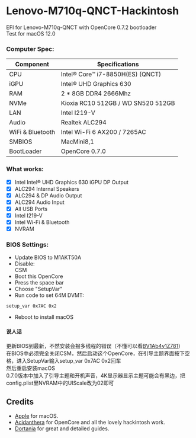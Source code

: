 # Lenovo-M710q-QNCT-Hackintosh
EFI for Lenovo-M710q-QNCT with OpenCore 0.7.2 bootloader  
Test for macOS 12.0

### Computer Spec:

| Component        | Specifications                         |
| ---------------- | ---------------------------------------|
| CPU              | Intel® Core™ i7-8850H(ES) (QNCT)       |
| iGPU             | Intel® UHD Graphics 630                |
| RAM              | 2 * 8GB DDR4 2666Mhz                   |
| NVMe             | Kioxia RC10 512GB / WD SN520 512GB     |
| LAN              | Intel I219-V                           |
| Audio            | Realtek ALC294                         |
| WiFi & Bluetooth | Intel Wi-Fi 6 AX200 / 7265AC           |
| SMBIOS           | MacMini8,1                             |
| BootLoader       | OpenCore 0.7.0                         |

### What works:

- [x] Intel Intel® UHD Graphics 630 iGPU DP Output
- [x] ALC294 Internal Speakers
- [x] ALC294 & DP Audio Output
- [x] ALC294 Audio Input
- [x] All USB Ports
- [x] Intel I219-V
- [x] Intel Wi-Fi & Bluetooth
- [x] NVRAM

### BIOS Settings:

* Update BIOS to M1AKT50A  
* Disable:  
CSM   
* Boot this OpenCore
* Press the space bar
* Choose "SetupVar"
* Run code to set 64M DVMT:
```
setup_var 0x7AC 0x2   
```
* Reboot to install macOS

#### 说人话
更新BIOS到最新，不然安装会报多线程的错误（不懂可以看[BV1Ab4y1Z781](https://www.bilibili.com/video/BV1Ab4y1Z781)）  
在BIOS中必须完全关闭CSM，然后启动这个OpenCore，在引导主题界面按下空格，进入SetupVar输入setup_var 0x7AC 0x2回车  
然后重启安装macOS  
0.7.0版本中加入了引导主题和开机声音，4K显示器显示主题可能会有黑边，把config.plist里NVRAM中的UIScale改为02即可  

## Credits

- [Apple](https://apple.com) for macOS.
- [Acidanthera](https://github.com/acidanthera) for OpenCore and all the lovely hackintosh work.
- [Dortania](https://github.com/dortania) for great and detailed guides.
